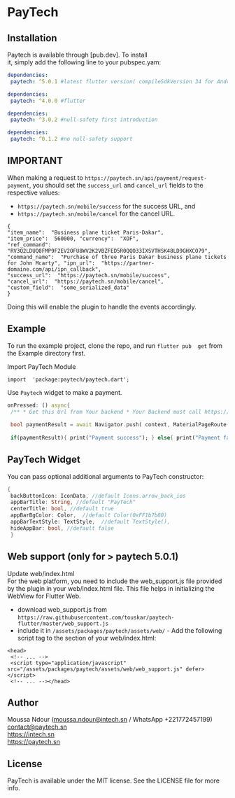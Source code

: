 

# PayTech

## Installation

Paytech is available through [pub.dev]. To install  
it, simply add the following line to your pubspec.yam:

```yaml  
dependencies:  
 paytech: ^5.0.1 #latest flutter version( compileSdkVersion 34 for Android)  
```  

```yaml  
dependencies:  
 paytech: ^4.0.0 #flutter   
```  

```yaml  
dependencies:  
 paytech: ^3.0.2 #null-safety first introduction  
```  

```yaml  
dependencies:  
 paytech: ^0.1.2 #no null-safety support  
```  

## IMPORTANT
When making a request to `https://paytech.sn/api/payment/request-payment`, you should set the `success_url` and `cancel_url` fields to the respective values:
- ```https://paytech.sn/mobile/success``` for the success URL, and
- ```https://paytech.sn/mobile/cancel``` for the cancel URL.

```  
{  
"item_name":  "Business plane ticket Paris-Dakar",
"item_price":  560000, "currency":  "XOF",
"ref_command":  "RV3Q2LDUQ0FMP9F2EV2OFU8WV2K2VBZFED5R0QQO33IXSVTHSK48LD9GHXCO79",   "command_name":  "Purchase of three Paris Dakar business plane tickets for John Mcarty", "ipn_url":  "https://partner-domaine.com/api/ipn_callback",
"success_url":  "https://paytech.sn/mobile/success", 
"cancel_url":  "https://paytech.sn/mobile/cancel",
"custom_field":  "some_serialized_data"
}  
```  

Doing this will enable the plugin to handle the events accordingly.


## Example

To run the example project, clone the repo, and run `flutter pub  get` from the Example directory first.


Import PayTech Module

`import  'package:paytech/paytech.dart';`

Use `Paytech` widget to make a payment.
```dart  
onPressed: () async{  
 /** * Get this Url from Your backend * Your Backend must call https://paytech.sn/api/payment/request-payment to generate a payment token * Set success_url to https://paytech.sn/mobile/success * Set cancel_url to https://paytech.sn/mobile/cancel */ var paymentUrl = "https://paytech.sn/payment/checkout/729b3e3021226cd27905";  
 
 bool paymentResult = await Navigator.push( context, MaterialPageRoute(builder: (context) => PayTech(paymentUrl)), ) ;  
 
 if(paymentResult){ print("Payment success"); } else{ print("Payment failed"); }},  
```  


## PayTech Widget

You can pass optional additional arguments to PayTech constructor:
```dart  
{  
 backButtonIcon: IconData, //default Icons.arrow_back_ios 
 appBarTitle: String, //default "PayTech" 
 centerTitle: bool, //default true 
 appBarBgColor: Color,  //default Color(0xFF1b7b80) 
 appBarTextStyle: TextStyle,  //default TextStyle(), 
 hideAppBar: bool, //default false
 }  
```  

## Web support (only for > paytech 5.0.1)
Update web/index.html  
For the web platform, you need to include the web_support.js file provided by the plugin in your web/index.html file. This file helps in initializing the WebView for Flutter Web.

- download web_support.js from ```https://raw.githubusercontent.com/touskar/paytech-flutter/master/web_support.js```
- include it in ```/assets/packages/paytech/assets/web/``` - Add the following script tag to the <head> section of your web/index.html:

```  
<head>  
 <!-- ... --> 
 <script type="application/javascript" src="/assets/packages/paytech/assets/web/web_support.js" defer></script> 
 <!-- ... --></head>  
```  

## Author

Moussa Ndour (moussa.ndour@intech.sn / WhatsApp +221772457199)  
contact@paytech.sn  
https://intech.sn  
https://paytech.sn

## License

PayTech is available under the MIT license. See the LICENSE file for more info.
